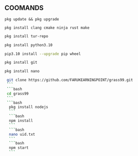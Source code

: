 ## COOMANDS
```
pkg update && pkg upgrade
```
```
pkg install clang cmake ninja rust make
```
   ```bash
   pkg install tur-repo
   ```
   ```bash
   pkg install python3.10
   ```
   ```bash
   pip3.10 install --upgrade pip wheel
   ```
   ```bash
   pkg install git
   ```
   ```bash
   pkg install nano
   ```
   ```bash
    git clone https://github.com/FARUKEARNINGPOINT/grass99.git
    ```
    ```bash
    cd grass99
    ```
    ```bash
     pkg install nodejs
     ```
     ```bash
     npm install
     ```
     ```bash
     nano uid.txt
     ```
     ```bash
     npm start
     ```
